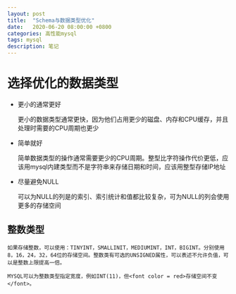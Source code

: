 ```yaml
---
layout: post
title:  "Schema与数据类型优化"
date:   2020-06-20 08:00:00 +0800
categories: 高性能mysql
tags: mysql
description: 笔记
---
```


# 选择优化的数据类型

* 更小的通常更好

    更小的数据类型通常更快，因为他们占用更少的磁盘、内存和CPU缓存，并且处理时需要的CPU周期也更少

* 简单就好
  
    简单数据类型的操作通常需要更少的CPU周期。整型比字符操作代价更低，应该用mysql内建类型而不是字符串来存储日期和时间，应该用整型存储IP地址

* 尽量避免NULL

    可以为NULL的列是的索引、索引统计和值都比较复杂，可为NULL的列会使用更多的存储空间

## 整数类型

    如果存储整数，可以使用：TINYINT，SMALLINIT，MEDIUMINT，INT，BIGINT。分别使用8，16，24，32，64位的存储空间。整数类有可选的UNSIGNED属性，可以表述不允许负值，可以是整数上限提高一倍。

    MYSQL可以为整数类型指定宽度，例如INT(11)，但<font color = red>存储空间不变</font>。

